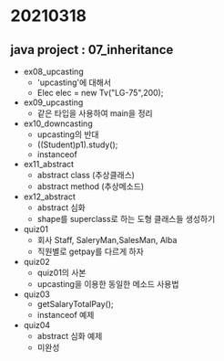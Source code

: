 20210318
=======
## java project : 07_inheritance
* ex08_upcasting
	- 'upcasting'에 대해서
	- Elec elec = new Tv("LG-75",200);
* ex09_upcasting
	- 같은 타입을 사용하여 main을 정리
* ex10_downcasting
	- upcasting의 반대
	- ((Student)p1).study();
	- instanceof
* ex11_abstract
	- abstract class (추상클래스)
	- abstract method (추상메소드)
* ex12_abstract
	- abstract 심화
	- shape를 superclass로 하는 도형 클래스들 생성하기
* quiz01
	- 회사 Staff, SaleryMan,SalesMan, Alba
	- 직원별로 getpay를 다르게 하자
* quiz02
	- quiz01의 사본
	- upcasting을 이용한 동일한 메소드 사용법
* quiz03
	- getSalaryTotalPay();
	- instanceof 예제
* quiz04
	- abstract 심화 예제
	- 미완성